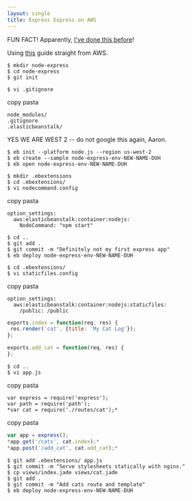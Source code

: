 ```yaml
---
layout: single
title: Express Express on AWS
---
```


FUN FACT! Apparently, [I've done this before](http://node-express-env-fml.ttq32xvqem.us-west-2.elasticbeanstalk.com/)!

Using [this](https://docs.aws.amazon.com/elasticbeanstalk/latest/dg/create_deploy_nodejs_express.html) guide straight from AWS.

```console
$ mkdir node-express
$ cd node-express
$ git init
```
```console
$ vi .gitignore
```

copy pasta
```
node_modules/
.gitignore
.elasticbeanstalk/
```

YES WE ARE WEST 2 -- do not google this again, Aaron.
```console
$ eb init --platform node.js --region us-west-2
$ eb create --sample node-express-env-NEW-NAME-DUH
$ eb open node-express-env-NEW-NAME-DUH
```

```console
$ mkdir .ebextensions
$ cd .ebextensions/
$ vi nodecommand.config
```
copy pasta
```
option_settings:
  aws:elasticbeanstalk:container:nodejs:
    NodeCommand: "npm start"
```
```console
$ cd ..
$ git add .
$ git commit -m "Definitely not my first express app"
$ eb deploy node-express-env-NEW-NAME-DUH
```

```console
$ cd .ebextensions/
$ vi staticfiles.config
```

copy pasta
```
option_settings:
  aws:elasticbeanstalk:container:nodejs:staticfiles:
    /public: /public
```

```javascript
exports.index = function(req, res) {
 res.render('cat', {title: 'My Cat Log'});
};

exports.add_cat = function(req, res) {
};
```

```console
$ cd ..
$ vi app.js
```

copy pasta
```
var express = require('express');
var path = require('path');
*var cat = require('./routes/cat');*
```

copy pasta
```javascript
var app = express();
*app.get('/cats', cat.index);*
*app.post('/add_cat', cat.add_cat);*
```

```console
$ git add .ebextensions/ app.js
$ git commit -m "Serve stylesheets statically with nginx."
$ cp views/index.jade views/cat.jade
$ git add .
$ git commit -m "Add cats route and template"
$ eb deploy node-express-env-NEW-NAME-DUH
```